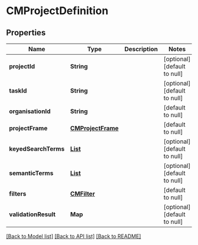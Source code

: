 # CMProjectDefinition
## Properties

| Name | Type | Description | Notes |
|------------ | ------------- | ------------- | -------------|
| **projectId** | **String** |  | [optional] [default to null] |
| **taskId** | **String** |  | [optional] [default to null] |
| **organisationId** | **String** |  | [default to null] |
| **projectFrame** | [**CMProjectFrame**](CMProjectFrame.md) |  | [default to null] |
| **keyedSearchTerms** | [**List**](CMKeyedSearchTerm.md) |  | [optional] [default to null] |
| **semanticTerms** | [**List**](CMSemanticTerm.md) |  | [optional] [default to null] |
| **filters** | [**CMFilter**](CMFilter.md) |  | [default to null] |
| **validationResult** | **Map** |  | [optional] [default to null] |

[[Back to Model list]](../README.md#documentation-for-models) [[Back to API list]](../README.md#documentation-for-api-endpoints) [[Back to README]](../README.md)

